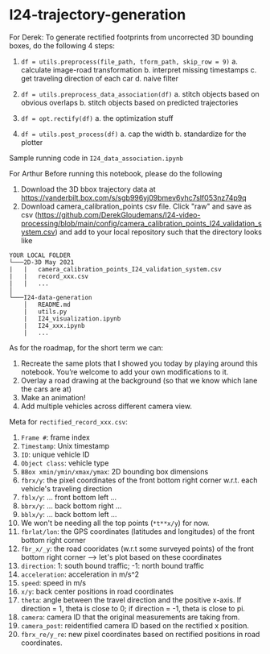 # I24-trajectory-generation

For Derek:
To generate rectified footprints from uncorrected 3D bounding boxes, do the following 4 steps:

1. ``df = utils.preprocess(file_path, tform_path, skip_row = 9)``
    a. calculate image-road transformation
    b. interpret missing timestamps
    c. get traveling direction of each car
    d. naive filter
    
2. ``df = utils.preprocess_data_association(df)``
    a. stitch objects based on obvious overlaps
    b. stitch objects based on predicted trajectories
    
3. ``df = opt.rectify(df)``
    a. the optimization stuff
    
4. ``df = utils.post_process(df)``
    a. cap the width
    b. standardize for the plotter

Sample running code in ``I24_data_association.ipynb``



For Arthur
Before running this notebook, please do the following
1. Download the 3D bbox trajectory data at https://vanderbilt.box.com/s/sgb996yj09bmev6yhc7slf053nz74p9q
2. Download camera_calibration_points csv file. Click "raw" and save as csv (https://github.com/DerekGloudemans/I24-video-processing/blob/main/config/camera_calibration_points_I24_validation_system.csv)
and add to your local repository such that the directory looks like

```
YOUR LOCAL FOLDER
└───2D-3D May 2021
|   |   camera_calibration_points_I24_validation_system.csv
|   |   record_xxx.csv
|   |   ...
│
└───I24-data-generation
    │   README.md
    |   utils.py
    |   I24_visualization.ipynb
    |   I24_xxx.ipynb
    |   ...
```

As for the roadmap, for the short term we can:
1. Recreate the same plots that I showed you today by playing around this notebook. You’re welcome to add your own modifications to it.
2. Overlay a road drawing at the background (so that we know which lane the cars are at)
3. Make an animation!
4. Add multiple vehicles across different camera view.

Meta for `rectified_record_xxx.csv`: 
1. `Frame #`: frame index
2. `Timestamp`: Unix timestamp
3. `ID`: unique vehicle ID
4. `Object class`: vehicle type
5. `BBox xmin/ymin/xmax/ymax`: 2D bounding box dimensions
6. `fbrx/y`: the pixel coordinates of the front bottom right corner w.r.t. each vehicle's traveling direction
7. `fblx/y`: ... front bottom left ...
8. `bbrx/y`: ... back bottom right ...
9. `bblx/y`: ... back bottom left ...
10. We won't be needing all the top points (`*t**x/y`) for now.
11. `fbrlat/lon`: the GPS coordinates (latitudes and longitudes) of the front bottom right corner
12. `fbr_x/_y`: the road cooridates (w.r.t some surveyed points) of the front bottom right corner --> let's plot based on these coordinates
13. `direction`: 1: south bound traffic; -1: north bound traffic
14. `acceleration`: acceleration in m/s^2
15. `speed`: speed in m/s
16. `x/y`: back center positions in road coordinates
17. `theta`: angle between the travel direction and the positive x-axis. If direction = 1, theta is close to 0; if direction = -1, theta is close to pi.
18. `camera`: camera ID that the original measurements are taking from.
19. `camera_post`: reidentified camera ID based on the rectified x position.
20. `fbrx_re/y_re`: new pixel coordinates based on rectified positions in road coordinates.
